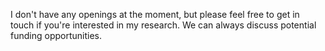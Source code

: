 I don't have any openings at the moment, but please feel free to get in touch if you're interested in my research. We can always discuss potential funding opportunities.

